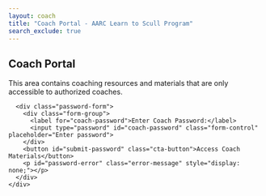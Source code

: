 ```yaml
---
layout: coach
title: "Coach Portal - AARC Learn to Scull Program"
search_exclude: true
---
```


<link rel="stylesheet" href="{{ '/assets/css/coach-portal.css' | relative_url }}">
<link rel="stylesheet" href="https://cdnjs.cloudflare.com/ajax/libs/font-awesome/5.15.4/css/all.min.css"
  integrity="sha512-1ycn6IcaQQ40/MKBW2W4Rhis/DbILU74C1vSrLJxCq57o941Ym01SwNsOMqvEBFlcgUa6xLiPY/NS5R+E6ztJQ=="
  crossorigin="anonymous" referrerpolicy="no-referrer" />

<div class="password-protected-content">
  <div id="password-gate" class="password-gate">
    <div class="info-box note">
      <h2>Coach Portal</h2>
      <p>This area contains coaching resources and materials that are only accessible to authorized coaches.</p>

      <div class="password-form">
        <div class="form-group">
          <label for="coach-password">Enter Coach Password:</label>
          <input type="password" id="coach-password" class="form-control" placeholder="Enter password">
        </div>
        <button id="submit-password" class="cta-button">Access Coach Materials</button>
        <p id="password-error" class="error-message" style="display: none;"></p>
      </div>
    </div>
  </div>

  <div id="coach-content" class="coach-content" style="display: none;">
    <h1>Coach Portal</h1>

    <div class="info-box tip">
      <h3>Welcome, Coaches!</h3>
      <p>This section contains all the resources and materials you need to successfully lead the Learn to Scull program.</p>
    </div>

    {% include tabs.html %}

    <div class="tab-container">
      <div class="tab-nav">
        <button class="tab-link active" data-tab="session-plans">Session Plans</button>
        <button class="tab-link" data-tab="technical">Technical Coaching</button>
        <button class="tab-link" data-tab="management">Program Management</button>
        <button class="tab-link" data-tab="safety">Safety Leadership</button>
      </div>

      <!-- Session Plans Tab -->
      <div class="tab-content active" id="session-plans">
        <div class="tab-content-inner">
          <h2>Session Plans</h2>
          <p>Detailed guides and resources for each of the four Learn to Scull sessions.</p>
          
          <div class="cards-container">
            <div class="card-grid">
              <div class="resource-card">
                <div class="card-icon">
                  <i class="fas fa-clipboard-list"></i>
                </div>
                <h3>Session 1</h3>
                <p>Introduction to sculling, safety procedures, and equipment orientation.</p>
                <a href="{{ site.baseurl }}/for-coaches/session-plans/session-1.html" class="cta-button">View Plan</a>
              </div>
              
              <div class="resource-card">
                <div class="card-icon">
                  <i class="fas fa-water"></i>
                </div>
                <h3>Session 2</h3>
                <p>Basic stroke sequencing, recovery technique, and initial water drills.</p>
                <a href="{{ site.baseurl }}/for-coaches/session-plans/session-2.html" class="cta-button">View Plan</a>
              </div>
              
              <div class="resource-card">
                <div class="card-icon">
                  <i class="fas fa-dumbbell"></i>
                </div>
                <h3>Session 3</h3>
                <p>Power application, navigation principles, and river traffic patterns.</p>
                <a href="{{ site.baseurl }}/for-coaches/session-plans/session-3.html" class="cta-button">View Plan</a>
              </div>
              
              <div class="resource-card">
                <div class="card-icon">
                  <i class="fas fa-route"></i>
                </div>
                <h3>Session 4</h3>
                <p>Independent rowing, bridge passage, and preparation for solo sculling.</p>
                <a href="{{ site.baseurl }}/for-coaches/session-plans/session-4.html" class="cta-button">View Plan</a>
              </div>
            </div>
          </div>
          
          <div class="resource-card">
            <div class="card-icon">
              <i class="fas fa-book-open"></i>
            </div>
            <h3>Program Overview</h3>
            <p>Complete guide to the Learn to Scull program structure, goals, and teaching methodology.</p>
            <a href="{{ site.baseurl }}/for-coaches/session-plans/overview.html" class="cta-button">View Overview</a>
          </div>
        </div>
      </div>
      
      <!-- Technical Coaching Tab -->
      <div class="tab-content" id="technical">
        <div class="tab-content-inner">
          <h2>Technical Coaching Resources</h2>
          <p>Tools and frameworks to help you effectively teach sculling technique.</p>
          
          <div class="cards-container">
            <div class="card-grid">
              <div class="resource-card">
                <div class="card-icon">
                  <i class="fas fa-comment-dots"></i>
                </div>
                <h3>Coaching Language</h3>
                <p>Effective cues and terminology for teaching sculling technique.</p>
                <a href="{{ site.baseurl }}/for-coaches/technical-coaching/coaching-language.html" class="cta-button">View Guide</a>
              </div>
              
              <div class="resource-card">
                <div class="card-icon">
                  <i class="fas fa-tasks"></i>
                </div>
                <h3>Drills Library</h3>
                <p>Collection of effective sculling drills organized by skill level and focus area.</p>
                <a href="{{ site.baseurl }}/for-coaches/technical-coaching/drills.html" class="cta-button">View Drills</a>
              </div>
              
              <div class="resource-card">
                <div class="card-icon">
                  <i class="fas fa-exclamation-triangle"></i>
                </div>
                <h3>Common Errors</h3>
                <p>How to identify and correct common beginner mistakes.</p>
                <a href="{{ site.baseurl }}/for-coaches/technical-coaching/common-errors.html" class="cta-button">View Guide</a>
              </div>
              
              <div class="resource-card">
                <div class="card-icon">
                  <i class="fas fa-video"></i>
                </div>
                <h3>Video Analysis</h3>
                <p>Guidelines for using video feedback in your coaching.</p>
                <a href="{{ site.baseurl }}/for-coaches/technical-coaching/video-analysis.html" class="cta-button">View Guide</a>
              </div>
            </div>
          </div>
        </div>
      </div>
      
      <!-- Program Management Tab -->
      <div class="tab-content" id="management">
        <div class="tab-content-inner">
          <h2>Program Management</h2>
          <p>Administrative resources to help you run the program effectively.</p>
          
          <div class="cards-container">
            <div class="card-grid">
              <div class="resource-card">
                <div class="card-icon">
                  <i class="fas fa-envelope"></i>
                </div>
                <h3>Communication</h3>
                <p>Email templates and communication guidelines for participants.</p>
                <a href="{{ site.baseurl }}/for-coaches/program-management/communication.html" class="cta-button">View Resources</a>
              </div>
              
              <div class="resource-card">
                <div class="card-icon">
                  <i class="fas fa-clipboard-check"></i>
                </div>
                <h3>Assessment Tools</h3>
                <p>Checklists and criteria for evaluating participant progress.</p>
                <a href="{{ site.baseurl }}/for-coaches/program-management/assessment.html" class="cta-button">View Tools</a>
              </div>
              
              <div class="resource-card">
                <div class="card-icon">
                  <i class="fas fa-user-graduate"></i>
                </div>
                <h3>Graduation Requirements</h3>
                <p>Standards and protocols for program completion and certification.</p>
                <a href="{{ site.baseurl }}/for-coaches/program-management/graduation.html" class="cta-button">View Guide</a>
              </div>
            </div>
          </div>
        </div>
      </div>
      
      <!-- Safety Leadership Tab -->
      <div class="tab-content" id="safety">
        <div class="tab-content-inner">
          <h2>Safety Leadership</h2>
          <p>Resources to ensure you can lead sessions safely and handle emergencies.</p>
          
          <div class="cards-container">
            <div class="card-grid">
              <div class="resource-card">
                <div class="card-icon">
                  <i class="fas fa-procedures"></i>
                </div>
                <h3>Emergency Protocols</h3>
                <p>Step-by-step procedures for handling on-water emergencies.</p>
                <a href="{{ site.baseurl }}/for-coaches/safety-leadership/emergency-protocols.html" class="cta-button">View Protocols</a>
              </div>
              
              <div class="resource-card">
                <div class="card-icon">
                  <i class="fas fa-cloud-sun-rain"></i>
                </div>
                <h3>Weather Guidelines</h3>
                <p>Decision matrices for weather-related rowing conditions.</p>
                <a href="{{ site.baseurl }}/for-coaches/safety-leadership/weather-guidelines.html" class="cta-button">View Guidelines</a>
              </div>
              
              <div class="resource-card">
                <div class="card-icon">
                  <i class="fas fa-shield-alt"></i>
                </div>
                <h3>Safety Protocols</h3>
                <p>Standard safety procedures and checklist for all sessions.</p>
                <a href="{{ site.baseurl }}/for-coaches/safety-leadership/safety-protocols.html" class="cta-button">View Protocols</a>
              </div>
              
              <div class="resource-card">
                <div class="card-icon">
                  <i class="fas fa-first-aid"></i>
                </div>
                <h3>First Aid</h3>
                <p>Basic first aid guidelines for common rowing-related injuries.</p>
                <a href="{{ site.baseurl }}/for-coaches/safety-leadership/first-aid.html" class="cta-button">View Guide</a>
              </div>
            </div>
          </div>
        </div>
      </div>
    </div>
  </div>
</div>

<script>
document.addEventListener('DOMContentLoaded', function() {
    const passwordGate = document.getElementById('password-gate');
    const coachContent = document.getElementById('coach-content');
    const passwordInput = document.getElementById('coach-password');
    const submitButton = document.getElementById('submit-password');
    const passwordError = document.getElementById('password-error');
    const correctPasswordHash = "{{ site.coach_password_hash }}"; // Ensure this is set in _config.yml

    // Function to check password
    async function checkPassword() {
        const enteredPassword = passwordInput.value;
        if (!enteredPassword) {
            passwordError.textContent = 'Please enter a password.';
            passwordError.style.display = 'block';
            return;
        }

        try {
            const encoder = new TextEncoder();
            const data = encoder.encode(enteredPassword);
            const hashBuffer = await crypto.subtle.digest('SHA-256', data);
            const hashArray = Array.from(new Uint8Array(hashBuffer));
            const enteredPasswordHash = hashArray.map(b => b.toString(16).padStart(2, '0')).join('');

            if (enteredPasswordHash === correctPasswordHash) {
                localStorage.setItem('aarc_coach_access', 'granted');
                passwordGate.style.display = 'none';
                coachContent.style.display = 'block';
                passwordError.style.display = 'none';
                if (typeof initializeTabs === 'function') {
                    initializeTabs(); // Initialize tabs after content is shown
                }
            } else {
                passwordError.textContent = 'Incorrect password. Please try again.';
                passwordError.style.display = 'block';
                localStorage.removeItem('aarc_coach_access');
            }
        } catch (error) {
            console.error("Password hashing error:", error);
            passwordError.textContent = 'Error verifying password. Please try again.';
            passwordError.style.display = 'block';
        }
    }

    // Event listener for submit button
    if (submitButton) {
        submitButton.addEventListener('click', checkPassword);
    }

    // Event listener for Enter key in password field
    if (passwordInput) {
        passwordInput.addEventListener('keypress', function(event) {
            if (event.key === 'Enter') {
                event.preventDefault(); // Prevent form submission if it were a real form
                checkPassword();
            }
        });
    }

    // Check if already authenticated from a previous session (via coach.html logic)
    if (localStorage.getItem('aarc_coach_access') === 'granted') {
        passwordGate.style.display = 'none';
        coachContent.style.display = 'block';
        if (typeof initializeTabs === 'function') {
            initializeTabs();
        }
    } else {
        // If not authenticated, ensure password gate is shown and content is hidden
        passwordGate.style.display = 'block';
        coachContent.style.display = 'none';
    }
});
</script>
